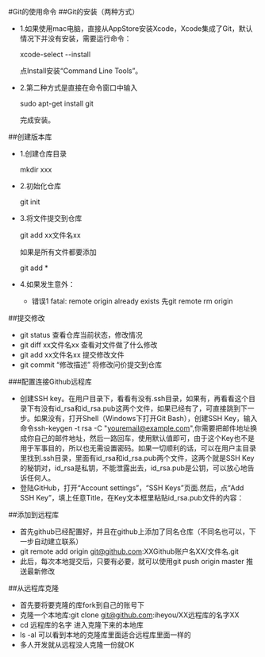 #Git的使用命令
##Git的安装（两种方式）
* 1.如果使用mac电脑，直接从AppStore安装Xcode，Xcode集成了Git，默认情况下并没有安装，需要运行命令：

	xcode-select --install
	
	点Install安装“Command Line Tools”。

* 2.第二种方式是直接在命令窗口中输入

	sudo apt-get install git
	
	完成安装。
	
##创建版本库
* 1.创建仓库目录
	
	mkdir xxx
* 2.初始化仓库

	git init
* 3.将文件提交到仓库

	git add xx文件名xx
	
	如果是所有文件都要添加
	
	git add *
* 4.如果发生意外：
	* 错误1 fatal: remote origin already exists
		先git remote rm origin
	

##提交修改
* git status 查看仓库当前状态，修改情况
* git diff xx文件名xx 查看对文件做了什么修改
* git add xx文件名xx 提交修改文件
* git commit “修改描述” 将修改问价提交到仓库

###配置连接Github远程库
* 创建SSH key。在用户目录下，看看有没有.ssh目录，如果有，再看看这个目录下有没有id_rsa和id_rsa.pub这两个文件，如果已经有了，可直接跳到下一步。如果没有，打开Shell（Windows下打开Git Bash），创建SSH Key，输入命令ssh-keygen -t rsa -C "youremail@example.com",你需要把邮件地址换成你自己的邮件地址，然后一路回车，使用默认值即可，由于这个Key也不是用于军事目的，所以也无需设置密码。如果一切顺利的话，可以在用户主目录里找到.ssh目录，里面有id_rsa和id_rsa.pub两个文件，这两个就是SSH Key的秘钥对，id_rsa是私钥，不能泄露出去，id_rsa.pub是公钥，可以放心地告诉任何人。
* 登陆GitHub，打开“Account settings”，“SSH Keys”页面.然后，点“Add SSH Key”，填上任意Title，在Key文本框里粘贴id_rsa.pub文件的内容：


##添加到远程库
* 首先github已经配置好，并且在github上添加了同名仓库（不同名也可以，下一步自动建立联系）
* git remote add origin git@github.com:XXGithub账户名XX/文件名.git
* 此后，每次本地提交后，只要有必要，就可以使用git push origin master 推送最新修改

##从远程库克隆
* 首先要将要克隆的库fork到自己的账号下
* 克隆一个本地库:git clone git@github.com:iheyou/XX远程库的名字XX
* cd 远程库的名字  进入克隆下来的本地库
* ls -al 可以看到本地的克隆库里面适合远程库里面一样的
* 多人开发就从远程没人克隆一份就OK


